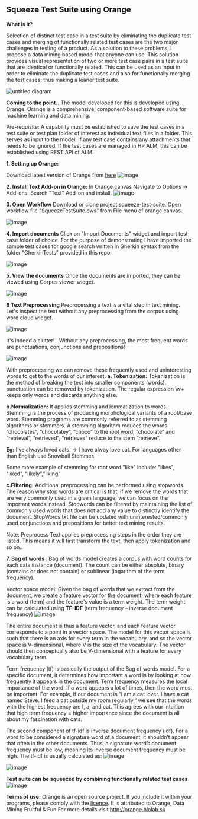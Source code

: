 
## **Squeeze Test Suite using Orange**

**What is it?**

Selection of distinct test case in a test suite by eliminating the duplicate test cases and merging of functionally related test cases are the two major challenges in testing of a product. As a solution to these problems, I propose a data mining based model that anyone can use. This solution provides visual representation of two or more test case pairs in a test suite that are identical or functionally related. This can be used as an input in order to eliminate the duplicate test cases and also for functionally merging the test cases; thus making a leaner test suite.

![untitled diagram](https://user-images.githubusercontent.com/4659907/53282506-7c195800-375e-11e9-8c13-3241711c6bde.jpg)

**Coming to the point..**
The model developed for this is developed using Orange. Orange is a comprehensive, component-based software suite for machine learning and data mining.

Pre-requisite:
A capability must be established to save the test cases in a test suite or test plan folder of interest as individual text files in a folder. This serves as input to the model. If any test case contains any attachments that needs to be ignored. If the test cases are managed in HP ALM, this can be established using REST API of ALM.

**1. Setting up Orange:**

Download latest version of Orange from [here]( https://orange.biolab.si/download/)
![image](https://user-images.githubusercontent.com/4659907/48974700-3e386500-f085-11e8-8d69-6dbe96baa3a1.png)

**2. Install Text Add-on in Orange:**
In Orange canvas Navigate to Options -> Add-ons. Search "Text" Add-on and install.
![image](https://user-images.githubusercontent.com/4659907/48977956-89289b80-f0ca-11e8-80bc-d300ee3fdbb8.png)


**3. Open Workflow**
Download or clone project squeeze-test-suite. Open workflow file "SqueezeTestSuite.ows" from File menu of orange canvas.

![image](https://user-images.githubusercontent.com/4659907/48978565-05bf7800-f0d3-11e8-9f25-801fd28ba6b7.png)


**4. Import documents**
Click on "Import Documents" widget and import test case folder of choice. For the purpose of demonstrating I have imported the sample test cases for google search written in Gherkin syntax from the folder "GherkinTests" provided in this repo.

![image](https://user-images.githubusercontent.com/4659907/49338041-0dd36680-f643-11e8-9cec-7c4383d6ae5f.png)

**5. View the documents**
Once the documents are imported, they can be viewed using Corpus viewer widget.

![image](https://user-images.githubusercontent.com/4659907/49342553-da183100-f682-11e8-94a5-80a93124e3ee.png)

**6 Text Preprocessing**
Preprocessing a text is a vital step in text mining. Let's inspect the  text without any preprocessing from the corpus using word cloud widget.


![image](https://user-images.githubusercontent.com/4659907/49342606-ae497b00-f683-11e8-959a-82a971a29617.png)

It's indeed a clutter!.. Without any preprocessing, the most frequent words are punctuations, conjunctions and prepositions!

![image](https://user-images.githubusercontent.com/4659907/49342754-15b3fa80-f685-11e8-80bf-3ced2fb3eebb.png)

With preprocessing we can remove these frequently used and uninteresting words to get to the words of our interest.
**a. Tokenization:** Tokenization is the method of breaking the text into smaller components (words). punctuation can be removed by tokenization. The regular expression \w+ keeps only words and discards anything else.

**b.Normalization:** It applies stemming and lemmatization to words. Stemming is the process of producing morphological variants of a root/base word. Stemming programs are commonly referred to as stemming algorithms or stemmers. A stemming algorithm reduces the words “chocolates”, “chocolatey”, “choco” to the root word, “chocolate” and “retrieval”, “retrieved”, “retrieves” reduce to the stem “retrieve”.

**Eg:** I’ve always loved cats. → I have alway love cat. For languages other than English use Snowball Stemmer. 

Some more example of stemming for root word "like" include:
"likes", "liked", "likely","liking"

**c.Filtering:** Additional preprocessing can be performed using stopwords.  The reason why stop words are critical is that, if we remove the words that are very commonly used in a given language, we can focus on the important words instead. Stopwords can be filtered by maintaining the list of commonly used words that does not add any value to distinctly identify the document.
StopWords.txt file can be updated with uninterested/commonly used conjunctions and  prepositions for better text mining results.


Note: Preprocess Text applies preprocessing steps in the order they are listed. This means it will first transform the text, then apply tokenization and so on..

**7. Bag of words** :
Bag of words model creates a corpus with word counts for each data instance (document). The count can be either absolute, binary (contains or does not contain) or sublinear (logarithm of the term frequency). 

Vector space model: Given the bag of words that we extract from the document, we create a feature vector for the document, where each feature is a word (term) and the feature's value is a term weight. The term weight can be calculated using **TF-IDF** (term frequency – inverse document frequency)
![image](https://user-images.githubusercontent.com/4659907/55291768-61db3580-5400-11e9-8c39-2ec5399d2972.png)

The entire document is thus a feature vector, and each feature vector corresponds to a point in a vector space. The model for this vector space is such that there is an axis for every term in the vocabulary, and so the vector space is V-dimensional, where V is the size of the vocabulary. The vector should then conceptually also be V-dimensional with a feature for every vocabulary term. 


Term frequency (tf) is basically the output of the Bag of words model. For a specific document, it determines how important a word is by looking at how frequently it appears in the document. Term frequency measures the local importance of the word. If a word appears a lot of times, then the word must be important. For example, if our document is  “I am a cat lover. I have a cat named Steve. I feed a cat outside my room regularly,” we see that the words with the highest frequency are I, a, and cat. This agrees with our intuition that high term frequency = higher importance since the document is all about my fascination with cats.

The second component of tf-idf is inverse document frequency (idf). For a word to be considered a signature word of a document, it shouldn’t appear that often in the other documents. Thus, a signature word’s document frequency must be low, meaning its inverse document frequency must be high. The tf-idf is usually calculated as:
![image](https://user-images.githubusercontent.com/4659907/55291604-d52f7800-53fd-11e9-9766-dff61e6f72f8.png)

![image](https://user-images.githubusercontent.com/4659907/55291586-98fc1780-53fd-11e9-8919-f4b1eeb99b7e.png)



**Test suite can be squeezed by combining functionally related test cases**
![image](https://user-images.githubusercontent.com/4659907/49638785-43a39100-fa2f-11e8-9a6e-e6fdaf49ed15.png)



**Terms of use:**
Orange is an open source project. If you include it within your programs, please comply with the [licence](https://orange.biolab.si/license/). It is attributed to  Orange, Data Mining Fruitful & Fun.For more details visit http://orange.biolab.si/



